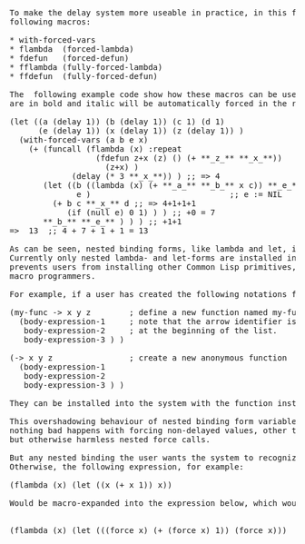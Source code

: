 <pre>
To make the delay system more useable in practice, in this first phase it is augmented with the 
following macros:

* with-forced-vars
* flambda  (forced-lambda)
* fdefun   (forced-defun)
* fflambda (fully-forced-lambda)
* ffdefun  (fully-forced-defun)
 
The  following example code show how these macros can be used. The variables that 
are in bold and italic will be automatically forced in the resulting expression:

(let ((a (delay 1)) (b (delay 1)) (c 1) (d 1)
      (e (delay 1)) (x (delay 1)) (z (delay 1)) )
  (with-forced-vars (a b e x)
    (+ (funcall (flambda (x) :repeat
                  (fdefun z+x (z) () (+ **_z_** **_x_**))
                    (z+x) )
             (delay (* 3 **_x_**)) ) ;; => 4
       (let ((b ((lambda (x) (+ **_a_** **_b_** x c)) **_e_**)) ;; b := 4
              e )                             ;; e := NIL
         (+ b c **_x_** d ;; => 4+1+1+1
            (if (null e) 0 1) ) ) ;; +0 = 7
       **_b_** **_e_** ) ) ) ;; +1+1
=>	13  ;; 4 + 7 + 1 + 1 = 13

As can be seen, nested binding forms, like lambda and let, inside these macros will override the automatic forcing mechanism.
Currently only nested lambda- and let-forms are installed into the system to override the automatic forcing mechanism, nothing
prevents users from installing other Common Lisp primitives, or even completely new binding forms created by other
macro programmers.

For example, if a user has created the following notations for writing functions:

(my-func -> x y z        ; define a new function named my-func
  (body-expression-1     ; note that the arrow identifier is not
   body-expression-2     ; at the beginning of the list.
   body-expression-3 ) )

(-> x y z                ; create a new anonymous function
  (body-expression-1
   body-expression-2
   body-expression-3 ) )

They can be installed into the system with the function install-binding-form.

This overshadowing behaviour of nested binding form variables is, strictly speaking, unnecessary.
nothing bad happens with forcing non-delayed values, other than perhaps unnecessary and time-consuming,
but otherwise harmless nested force calls.

But any nested binding the user wants the system to recognize, must be specially processed in some way.
Otherwise, the following expression, for example:

(flambda (x) (let ((x (+ x 1)) x))

Would be macro-expanded into the expression below, which would clearly produce errors when compiling or interpreting: <br />

(flambda (x) (let (((force x) (+ (force x) 1)) (force x)))
</pre>

